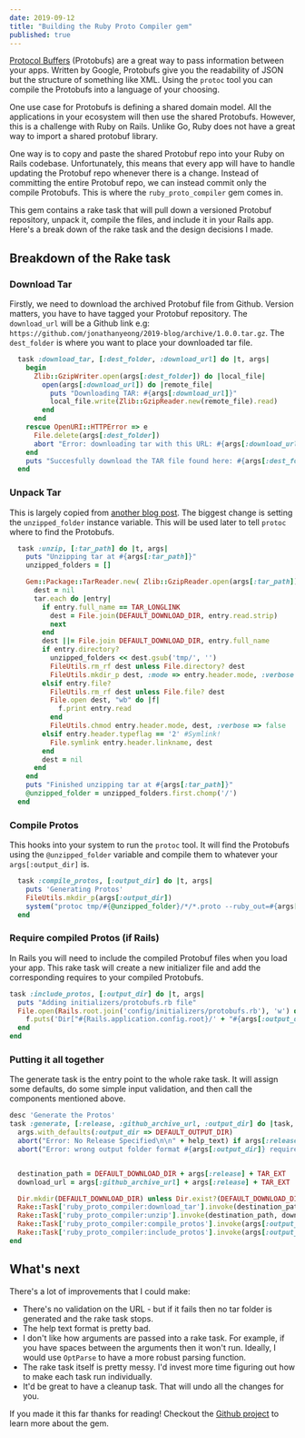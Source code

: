 ```yaml
---
date: 2019-09-12
title: "Building the Ruby Proto Compiler gem"
published: true
---
```

[Protocol Buffers](https://developers.google.com/protocol-buffers/) (Protobufs) are a great way to pass information between your apps. Written by Google, Protobufs give you the readability of JSON but the structure of something like XML. Using the `protoc` tool you can compile the Protobufs into a language of your choosing.

One use case for Protobufs is defining a shared domain model. All the applications in your ecosystem will then use the shared Protobufs. However, this is a challenge with Ruby on Rails. Unlike Go, Ruby does not have a great way to import a shared protobuf library.

One way is to copy and paste the shared Protobuf repo into your Ruby on Rails codebase. Unfortunately, this means that every app will have to handle updating the Protobuf repo whenever there is a change. Instead of committing the entire Protobuf repo, we can instead commit only the compile Protobufs. This is where the `ruby_proto_compiler` gem comes in.

This gem contains a rake task that will pull down a versioned Protobuf repository, unpack it, compile the files, and include it in your Rails app. Here's a break down of the rake task and the design decisions I made.

## Breakdown of the Rake task

### Download Tar

Firstly, we need to download the archived Protobuf file from Github. Version matters, you have to have tagged your Protobuf repository. The `download_url` will be a Github link e.g: `https://github.com/jonathanyeong/2019-blog/archive/1.0.0.tar.gz`. The `dest_folder` is where you want to place your downloaded tar file.

```ruby
  task :download_tar, [:dest_folder, :download_url] do |t, args|
    begin
      Zlib::GzipWriter.open(args[:dest_folder]) do |local_file|
        open(args[:download_url]) do |remote_file|
          puts "Downloading TAR: #{args[:download_url]}"
          local_file.write(Zlib::GzipReader.new(remote_file).read)
        end
      end
    rescue OpenURI::HTTPError => e
      File.delete(args[:dest_folder])
      abort "Error: downloading tar with this URL: #{args[:download_url]} caused this error: #{e}"
    end
    puts "Succesfully download the TAR file found here: #{args[:dest_folder]}"
  end
```

### Unpack Tar

This is largely copied from [another blog post](http://dracoater.blogspot.com/2013/10/extracting-files-from-targz-with-ruby.html). The biggest change is setting the `unzipped_folder` instance variable. This will be used later to tell `protoc` where to find the Protobufs.

```ruby
  task :unzip, [:tar_path] do |t, args|
    puts "Unzipping tar at #{args[:tar_path]}"
    unzipped_folders = []

    Gem::Package::TarReader.new( Zlib::GzipReader.open(args[:tar_path])) do |tar|
      dest = nil
      tar.each do |entry|
        if entry.full_name == TAR_LONGLINK
          dest = File.join(DEFAULT_DOWNLOAD_DIR, entry.read.strip)
          next
        end
        dest ||= File.join DEFAULT_DOWNLOAD_DIR, entry.full_name
        if entry.directory?
          unzipped_folders << dest.gsub('tmp/', '')
          FileUtils.rm_rf dest unless File.directory? dest
          FileUtils.mkdir_p dest, :mode => entry.header.mode, :verbose => false
        elsif entry.file?
          FileUtils.rm_rf dest unless File.file? dest
          File.open dest, "wb" do |f|
            f.print entry.read
          end
          FileUtils.chmod entry.header.mode, dest, :verbose => false
        elsif entry.header.typeflag == '2' #Symlink!
          File.symlink entry.header.linkname, dest
        end
        dest = nil
      end
    end
    puts "Finished unzipping tar at #{args[:tar_path]}"
    @unzipped_folder = unzipped_folders.first.chomp('/')
  end
```

### Compile Protos

This hooks into your system to run the `protoc` tool. It will find the Protobufs using the `@unzipped_folder` variable and compile them to whatever your `args[:output_dir]` is.

```ruby
  task :compile_protos, [:output_dir] do |t, args|
    puts 'Generating Protos'
    FileUtils.mkdir_p(args[:output_dir])
    system("protoc tmp/#{@unzipped_folder}/*/*.proto --ruby_out=#{args[:output_dir]} -I tmp/#{@unzipped_folder}")
  end
```

### Require compiled Protos (if Rails)

In Rails you will need to include the compiled Protobuf files when you load your app. This rake task will create a new initializer file and add the corresponding requires to your compiled Protobufs.

```ruby
task :include_protos, [:output_dir] do |t, args|
  puts "Adding initializers/protobufs.rb file"
  File.open(Rails.root.join('config/initializers/protobufs.rb'), 'w') do |f|
    f.puts('Dir["#{Rails.application.config.root}/' + "#{args[:output_dir]}" + '*/*.rb"].each { |file| require file }')
  end
end
```

### Putting it all together

The generate task is the entry point to the whole rake task. It will assign some defaults, do some simple input validation, and then call the components mentioned above.

```ruby
desc 'Generate the Protos'
task :generate, [:release, :github_archive_url, :output_dir] do |task, args|
  args.with_defaults(:output_dir => DEFAULT_OUTPUT_DIR)
  abort("Error: No Release Specified\n\n" + help_text) if args[:release].nil?
  abort("Error: wrong output folder format #{args[:output_dir]} requires trailing /") unless args[:output_dir][-1].eql?('/')


  destination_path = DEFAULT_DOWNLOAD_DIR + args[:release] + TAR_EXT
  download_url = args[:github_archive_url] + args[:release] + TAR_EXT

  Dir.mkdir(DEFAULT_DOWNLOAD_DIR) unless Dir.exist?(DEFAULT_DOWNLOAD_DIR)
  Rake::Task['ruby_proto_compiler:download_tar'].invoke(destination_path, download_url)
  Rake::Task['ruby_proto_compiler:unzip'].invoke(destination_path, download_url)
  Rake::Task['ruby_proto_compiler:compile_protos'].invoke(args[:output_dir])
  Rake::Task['ruby_proto_compiler:include_protos'].invoke(args[:output_dir]) if defined?(Rails)
end
```

## What's next

There's a lot of improvements that I could make:

- There's no validation on the URL - but if it fails then no tar folder is generated and the rake task stops.
- The help text format is pretty bad.
- I don't like how arguments are passed into a rake task. For example, if you have spaces between the arguments then it won't run. Ideally, I would use `OptParse` to have a more robust parsing function.
- The rake task itself is pretty messy. I'd invest more time figuring out how to make each task run individually.
- It'd be great to have a cleanup task. That will undo all the changes for you.

If you made it this far thanks for reading! Checkout the [Github project](https://github.com/jonathanyeong/ruby_proto_compiler) to learn more about the gem.